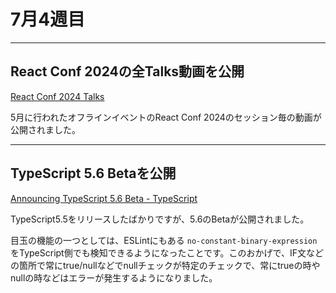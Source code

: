 # 7月4週目

---

## React Conf 2024の全Talks動画を公開

[React Conf 2024 Talks](https://conf.react.dev/talks)

5月に行われたオフラインイベントのReact Conf 2024のセッション毎の動画が公開されました。

---

## TypeScript 5.6 Betaを公開

[Announcing TypeScript 5.6 Beta - TypeScript](https://devblogs.microsoft.com/typescript/announcing-typescript-5-6-beta/)

TypeScript5.5をリリースしたばかりですが、5.6のBetaが公開されました。

目玉の機能の一つとしては、ESLintにもある `no-constant-binary-expression` をTypeScript側でも検知できるようになったことです。このおかげで、IF文などの箇所で常にtrue/nullなどでnullチェックが特定のチェックで、常にtrueの時やnullの時などはエラーが発生するようになりました。